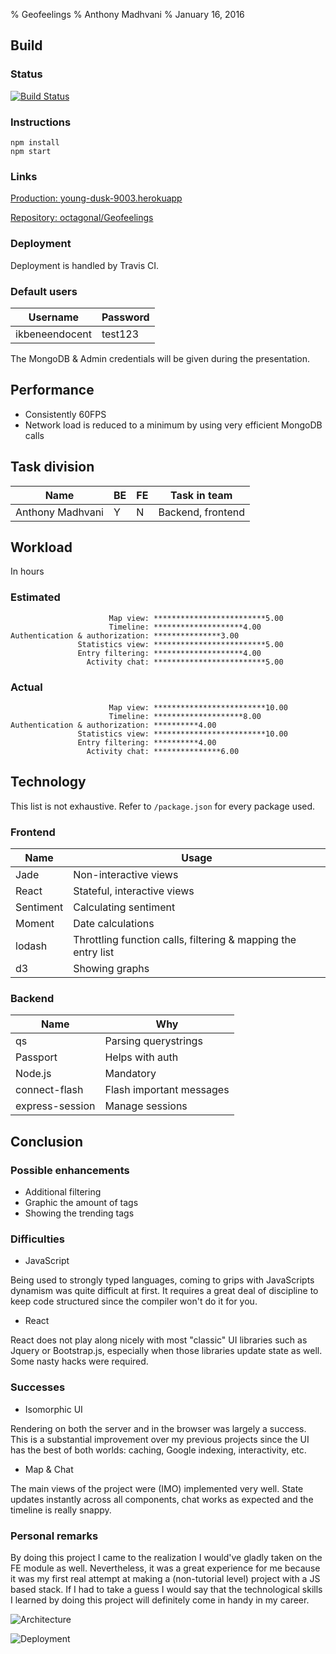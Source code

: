 % Geofeelings
% Anthony Madhvani
% January 16, 2016


## Build 

### Status

[![Build Status](https://travis-ci.org/octagonal/Geofeelings.png?branch=master)](https://travis-ci.org/octagonal/Geofeelings)

### Instructions

    npm install
    npm start

### Links

[Production: young-dusk-9003.herokuapp](https://young-dusk-9003.herokuapp.com/)

[Repository: octagonal/Geofeelings](https://github.com/octagonal/Geofeelings)

### Deployment
Deployment is handled by Travis CI.

### Default users
| Username         | Password |
| -----------------|----------|
| ikbeneendocent   | test123  |

The MongoDB & Admin credentials will be given during the presentation.

## Performance
* Consistently 60FPS
* Network load is reduced to a minimum by using very efficient MongoDB calls

## Task division
| Name             | BE| FE| Task in team      |
| -----------------|---|---|-------------------|
| Anthony Madhvani | Y | N | Backend, frontend |

## Workload
In hours

### Estimated

                          Map view: *************************5.00
                          Timeline: ********************4.00
    Authentication & authorization: ***************3.00
                   Statistics view: *************************5.00
                   Entry filtering: ********************4.00
                     Activity chat: *************************5.00

### Actual

                          Map view: *************************10.00
                          Timeline: ********************8.00
    Authentication & authorization: **********4.00
                   Statistics view: *************************10.00
                   Entry filtering: **********4.00
                     Activity chat: ***************6.00

## Technology
This list is not exhaustive. Refer to `/package.json` for every package used.

### Frontend
| Name      | Usage                                                         |
| ----------|---------------------------------------------------------------|
| Jade      | Non-interactive views                                         |
| React     | Stateful, interactive views                                   |
| Sentiment | Calculating sentiment                                         |
| Moment    | Date calculations                                             |
| lodash    | Throttling function calls, filtering & mapping the entry list |
| d3        | Showing graphs                                                |

### Backend
| Name             | Why                      |
| -----------------|--------------------------|
| qs               | Parsing querystrings     |
| Passport         | Helps with auth          |
| Node.js          | Mandatory                |
| connect-flash    | Flash important messages |
| express-session  | Manage sessions          |


## Conclusion

### Possible enhancements
* Additional filtering
* Graphic the amount of tags
* Showing the trending tags

### Difficulties
* JavaScript

Being used to strongly typed languages, coming to grips with JavaScripts dynamism was quite difficult at first. It requires a great deal of discipline to keep code structured since the compiler won't do it for you.

* React

React does not play along nicely with most "classic" UI libraries such as Jquery or Bootstrap.js, especially when those libraries update state as well. Some nasty hacks were required.

### Successes
* Isomorphic UI

Rendering on both the server and in the browser was largely a success. This is a substantial improvement over my previous projects since the UI has the best of both worlds: caching, Google indexing, interactivity, etc. 

* Map & Chat

The main views of the project were (IMO) implemented very well. State updates instantly across all components, chat works as expected and the timeline is really snappy.

### Personal remarks

By doing this project I came to the realization I would've gladly taken on the FE module as well. Nevertheless, it was a great experience for me because it was my first real attempt at making a (non-tutorial level) project with a JS based stack. If I had to take a guess I would say that the technological skills I learned by doing this project will definitely come in handy in my career.

![Architecture](http://i.imgur.com/3OrpgGZ.png)

![Deployment](http://i.imgur.com/q3jhExz.png)
